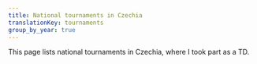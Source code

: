 ```yaml
---
title: National tournaments in Czechia
translationKey: tournaments
group_by_year: true
---
```


This page lists national tournaments in Czechia, where I took part as a TD.